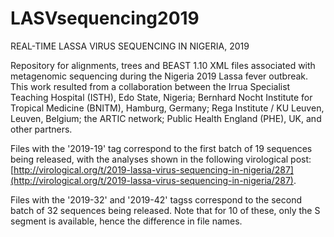 # LASVsequencing2019
REAL-TIME LASSA VIRUS SEQUENCING IN NIGERIA, 2019

Repository for alignments, trees and BEAST 1.10 XML files associated with metagenomic sequencing during the Nigeria 2019 Lassa fever outbreak. This work resulted from a collaboration between the Irrua Specialist Teaching Hospital (ISTH), Edo State, Nigeria; Bernhard Nocht Institute for Tropical Medicine (BNITM), Hamburg, Germany; Rega Institute / KU Leuven, Leuven, Belgium; the ARTIC network; Public Health England (PHE), UK, and other partners.

Files with the '2019-19' tag correspond to the first batch of 19 sequences being released, with the analyses shown in the following virological post: [http://virological.org/t/2019-lassa-virus-sequencing-in-nigeria/287](http://virological.org/t/2019-lassa-virus-sequencing-in-nigeria/287).

Files with the '2019-32' and '2019-42' tagss correspond to the second batch of 32 sequences being released. Note that for 10 of these, only the S segment is available, hence the difference in file names.
